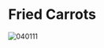 # Fried Carrots
![040111](https://user-images.githubusercontent.com/50277379/140747650-0acb9e44-9836-4b42-8988-0518f70760d7.jpg)
